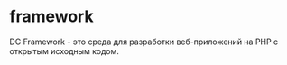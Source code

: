 # framework
DC Framework - это среда для разработки веб-приложений на PHP с открытым исходным кодом.
